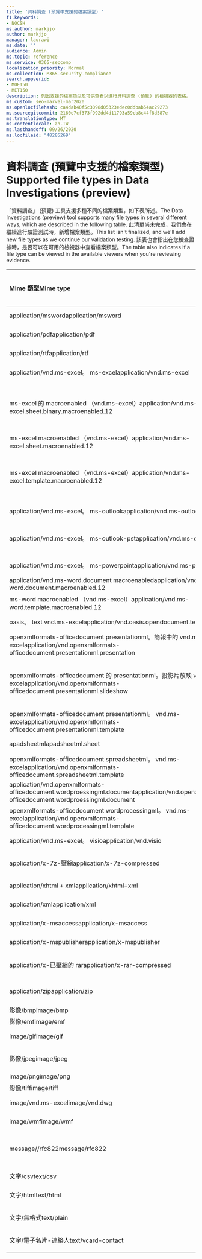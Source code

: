 ```yaml
---
title: '資料調查 (預覽中支援的檔案類型) '
f1.keywords:
- NOCSH
ms.author: markjjo
author: markjjo
manager: laurawi
ms.date: ''
audience: Admin
ms.topic: reference
ms.service: O365-seccomp
localization_priority: Normal
ms.collection: M365-security-compliance
search.appverid:
- MOE150
- MET150
description: 列出支援的檔案類型及可供查看以進行資料調查 (預覽) 的檢視器的表格。
ms.custom: seo-marvel-mar2020
ms.openlocfilehash: ca4dab40f5c3098d05323edec0ddbab54ac29273
ms.sourcegitcommit: 2160e7cf373f992dd4d11793a59cb8c44f8d587e
ms.translationtype: MT
ms.contentlocale: zh-TW
ms.lasthandoff: 09/26/2020
ms.locfileid: "48285269"
---
```

# <a name="supported-file-types-in-data-investigations-preview"></a><span data-ttu-id="7e6c4-103">資料調查 (預覽中支援的檔案類型) </span><span class="sxs-lookup"><span data-stu-id="7e6c4-103">Supported file types in Data Investigations (preview)</span></span>

<span data-ttu-id="7e6c4-104">「資料調查」 (預覽) 工具支援多種不同的檔案類型，如下表所述。</span><span class="sxs-lookup"><span data-stu-id="7e6c4-104">The Data Investigations (preview) tool supports many file types in several different ways, which are described in the following table.</span></span> <span data-ttu-id="7e6c4-105">此清單尚未完成，我們會在繼續進行驗證測試時，新增檔案類型。</span><span class="sxs-lookup"><span data-stu-id="7e6c4-105">This list isn't finalized, and we'll add new file types as we continue our validation testing.</span></span> <span data-ttu-id="7e6c4-106">該表也會指出在您檢查證據時，是否可以在可用的檢視器中查看檔案類型。</span><span class="sxs-lookup"><span data-stu-id="7e6c4-106">The table also indicates if a file type can be viewed in the available viewers when you're reviewing evidence.</span></span>

| <span data-ttu-id="7e6c4-107">Mime 類型</span><span class="sxs-lookup"><span data-stu-id="7e6c4-107">Mime type</span></span> | <span data-ttu-id="7e6c4-108">檔類別</span><span class="sxs-lookup"><span data-stu-id="7e6c4-108">File class</span></span> | <span data-ttu-id="7e6c4-109">原生檢視器</span><span class="sxs-lookup"><span data-stu-id="7e6c4-109">Native viewer</span></span> | <span data-ttu-id="7e6c4-110">文字檢視器</span><span class="sxs-lookup"><span data-stu-id="7e6c4-110">Text viewer</span></span> | <span data-ttu-id="7e6c4-111">批註檢視器</span><span class="sxs-lookup"><span data-stu-id="7e6c4-111">Annotate viewer</span></span> | <span data-ttu-id="7e6c4-112">容器提取</span><span class="sxs-lookup"><span data-stu-id="7e6c4-112">Container extraction</span></span> | <span data-ttu-id="7e6c4-113">Extensions</span><span class="sxs-lookup"><span data-stu-id="7e6c4-113">Extensions</span></span> |
|:------|:------|:------|:------|:------|:------|:------|
|<span data-ttu-id="7e6c4-114">application/msword</span><span class="sxs-lookup"><span data-stu-id="7e6c4-114">application/msword</span></span> | <span data-ttu-id="7e6c4-115">文件</span><span class="sxs-lookup"><span data-stu-id="7e6c4-115">Document</span></span> | <span data-ttu-id="7e6c4-116">是</span><span class="sxs-lookup"><span data-stu-id="7e6c4-116">Yes</span></span> | <span data-ttu-id="7e6c4-117">是</span><span class="sxs-lookup"><span data-stu-id="7e6c4-117">Yes</span></span> | <span data-ttu-id="7e6c4-118">是</span><span class="sxs-lookup"><span data-stu-id="7e6c4-118">Yes</span></span> | <span data-ttu-id="7e6c4-119">否</span><span class="sxs-lookup"><span data-stu-id="7e6c4-119">No</span></span> | <span data-ttu-id="7e6c4-120">.doc; .dat</span><span class="sxs-lookup"><span data-stu-id="7e6c4-120">.doc; .dat</span></span> |
|<span data-ttu-id="7e6c4-121">application/pdf</span><span class="sxs-lookup"><span data-stu-id="7e6c4-121">application/pdf</span></span> | <span data-ttu-id="7e6c4-122">文件</span><span class="sxs-lookup"><span data-stu-id="7e6c4-122">Document</span></span> | <span data-ttu-id="7e6c4-123">是</span><span class="sxs-lookup"><span data-stu-id="7e6c4-123">Yes</span></span> | <span data-ttu-id="7e6c4-124">是</span><span class="sxs-lookup"><span data-stu-id="7e6c4-124">Yes</span></span> | <span data-ttu-id="7e6c4-125">是</span><span class="sxs-lookup"><span data-stu-id="7e6c4-125">Yes</span></span> | <span data-ttu-id="7e6c4-126">否</span><span class="sxs-lookup"><span data-stu-id="7e6c4-126">No</span></span> | <span data-ttu-id="7e6c4-127">.pdf</span><span class="sxs-lookup"><span data-stu-id="7e6c4-127">.pdf</span></span> |
|<span data-ttu-id="7e6c4-128">application/rtf</span><span class="sxs-lookup"><span data-stu-id="7e6c4-128">application/rtf</span></span> | <span data-ttu-id="7e6c4-129">文件</span><span class="sxs-lookup"><span data-stu-id="7e6c4-129">Document</span></span> | <span data-ttu-id="7e6c4-130">是</span><span class="sxs-lookup"><span data-stu-id="7e6c4-130">Yes</span></span> | <span data-ttu-id="7e6c4-131">是</span><span class="sxs-lookup"><span data-stu-id="7e6c4-131">Yes</span></span> | <span data-ttu-id="7e6c4-132">是</span><span class="sxs-lookup"><span data-stu-id="7e6c4-132">Yes</span></span> | <span data-ttu-id="7e6c4-133">否</span><span class="sxs-lookup"><span data-stu-id="7e6c4-133">No</span></span> | <span data-ttu-id="7e6c4-134">.rtf; .doc</span><span class="sxs-lookup"><span data-stu-id="7e6c4-134">.rtf; .doc</span></span> |
|<span data-ttu-id="7e6c4-135">application/vnd.ms-excel。 ms-excel</span><span class="sxs-lookup"><span data-stu-id="7e6c4-135">application/vnd.ms-excel</span></span> | <span data-ttu-id="7e6c4-136">文件</span><span class="sxs-lookup"><span data-stu-id="7e6c4-136">Document</span></span> | <span data-ttu-id="7e6c4-137">是</span><span class="sxs-lookup"><span data-stu-id="7e6c4-137">Yes</span></span> | <span data-ttu-id="7e6c4-138">是</span><span class="sxs-lookup"><span data-stu-id="7e6c4-138">Yes</span></span> | <span data-ttu-id="7e6c4-139">是</span><span class="sxs-lookup"><span data-stu-id="7e6c4-139">Yes</span></span> | <span data-ttu-id="7e6c4-140">否</span><span class="sxs-lookup"><span data-stu-id="7e6c4-140">No</span></span> | <span data-ttu-id="7e6c4-141">.xls; .dat</span><span class="sxs-lookup"><span data-stu-id="7e6c4-141">.xls; .dat</span></span> |
|<span data-ttu-id="7e6c4-142">ms-excel 的 macroenabled （vnd.ms-excel）</span><span class="sxs-lookup"><span data-stu-id="7e6c4-142">application/vnd.ms-excel.sheet.binary.macroenabled.12</span></span> | <span data-ttu-id="7e6c4-143">生產力/開放式檔案格式</span><span class="sxs-lookup"><span data-stu-id="7e6c4-143">Productivity / Open Document Format</span></span> | <span data-ttu-id="7e6c4-144">是</span><span class="sxs-lookup"><span data-stu-id="7e6c4-144">Yes</span></span> | <span data-ttu-id="7e6c4-145">是</span><span class="sxs-lookup"><span data-stu-id="7e6c4-145">Yes</span></span> | <span data-ttu-id="7e6c4-146">否</span><span class="sxs-lookup"><span data-stu-id="7e6c4-146">No</span></span> | <span data-ttu-id="7e6c4-147">否</span><span class="sxs-lookup"><span data-stu-id="7e6c4-147">No</span></span> | <span data-ttu-id="7e6c4-148">。 xlsb</span><span class="sxs-lookup"><span data-stu-id="7e6c4-148">.xlsb</span></span> |
|<span data-ttu-id="7e6c4-149">ms-excel macroenabled （vnd.ms-excel）</span><span class="sxs-lookup"><span data-stu-id="7e6c4-149">application/vnd.ms-excel.sheet.macroenabled.12</span></span> | <span data-ttu-id="7e6c4-150">文件</span><span class="sxs-lookup"><span data-stu-id="7e6c4-150">Document</span></span> | <span data-ttu-id="7e6c4-151">是</span><span class="sxs-lookup"><span data-stu-id="7e6c4-151">Yes</span></span> | <span data-ttu-id="7e6c4-152">是</span><span class="sxs-lookup"><span data-stu-id="7e6c4-152">Yes</span></span> | <span data-ttu-id="7e6c4-153">是</span><span class="sxs-lookup"><span data-stu-id="7e6c4-153">Yes</span></span> | <span data-ttu-id="7e6c4-154">否</span><span class="sxs-lookup"><span data-stu-id="7e6c4-154">No</span></span> | <span data-ttu-id="7e6c4-155">。 xlsm</span><span class="sxs-lookup"><span data-stu-id="7e6c4-155">.xlsm</span></span> |
|<span data-ttu-id="7e6c4-156">ms-excel macroenabled （vnd.ms-excel）</span><span class="sxs-lookup"><span data-stu-id="7e6c4-156">application/vnd.ms-excel.template.macroenabled.12</span></span> | <span data-ttu-id="7e6c4-157">生產力/開放式檔案格式</span><span class="sxs-lookup"><span data-stu-id="7e6c4-157">Productivity / Open Document Format</span></span> | <span data-ttu-id="7e6c4-158">否</span><span class="sxs-lookup"><span data-stu-id="7e6c4-158">No</span></span> | <span data-ttu-id="7e6c4-159">是</span><span class="sxs-lookup"><span data-stu-id="7e6c4-159">Yes</span></span> | <span data-ttu-id="7e6c4-160">否</span><span class="sxs-lookup"><span data-stu-id="7e6c4-160">No</span></span> | <span data-ttu-id="7e6c4-161">否</span><span class="sxs-lookup"><span data-stu-id="7e6c4-161">No</span></span> | <span data-ttu-id="7e6c4-162">。 xltm</span><span class="sxs-lookup"><span data-stu-id="7e6c4-162">.xltm</span></span> |
|<span data-ttu-id="7e6c4-163">application/vnd.ms-excel。 ms-outlook</span><span class="sxs-lookup"><span data-stu-id="7e6c4-163">application/vnd.ms-outlook</span></span> | <span data-ttu-id="7e6c4-164">生產力</span><span class="sxs-lookup"><span data-stu-id="7e6c4-164">Productivity</span></span> | <span data-ttu-id="7e6c4-165">否</span><span class="sxs-lookup"><span data-stu-id="7e6c4-165">No</span></span> | <span data-ttu-id="7e6c4-166">否</span><span class="sxs-lookup"><span data-stu-id="7e6c4-166">No</span></span> | <span data-ttu-id="7e6c4-167">否</span><span class="sxs-lookup"><span data-stu-id="7e6c4-167">No</span></span> | <span data-ttu-id="7e6c4-168">否</span><span class="sxs-lookup"><span data-stu-id="7e6c4-168">No</span></span> | <span data-ttu-id="7e6c4-169">.msg</span><span class="sxs-lookup"><span data-stu-id="7e6c4-169">.msg</span></span> |
|<span data-ttu-id="7e6c4-170">application/vnd.ms-excel。 ms-outlook-pst</span><span class="sxs-lookup"><span data-stu-id="7e6c4-170">application/vnd.ms-outlook-pst</span></span> | <span data-ttu-id="7e6c4-171">生產力/共同作業</span><span class="sxs-lookup"><span data-stu-id="7e6c4-171">Productivity / Collaboration</span></span> | <span data-ttu-id="7e6c4-172">否</span><span class="sxs-lookup"><span data-stu-id="7e6c4-172">No</span></span> | <span data-ttu-id="7e6c4-173">否</span><span class="sxs-lookup"><span data-stu-id="7e6c4-173">No</span></span> | <span data-ttu-id="7e6c4-174">否</span><span class="sxs-lookup"><span data-stu-id="7e6c4-174">No</span></span> | <span data-ttu-id="7e6c4-175">是</span><span class="sxs-lookup"><span data-stu-id="7e6c4-175">Yes</span></span> | <span data-ttu-id="7e6c4-176">.pst</span><span class="sxs-lookup"><span data-stu-id="7e6c4-176">.pst</span></span> |
|<span data-ttu-id="7e6c4-177">application/vnd.ms-excel。 ms-powerpoint</span><span class="sxs-lookup"><span data-stu-id="7e6c4-177">application/vnd.ms-powerpoint</span></span> | <span data-ttu-id="7e6c4-178">文件</span><span class="sxs-lookup"><span data-stu-id="7e6c4-178">Document</span></span> | <span data-ttu-id="7e6c4-179">是</span><span class="sxs-lookup"><span data-stu-id="7e6c4-179">Yes</span></span> | <span data-ttu-id="7e6c4-180">是</span><span class="sxs-lookup"><span data-stu-id="7e6c4-180">Yes</span></span> | <span data-ttu-id="7e6c4-181">是</span><span class="sxs-lookup"><span data-stu-id="7e6c4-181">Yes</span></span> | <span data-ttu-id="7e6c4-182">否</span><span class="sxs-lookup"><span data-stu-id="7e6c4-182">No</span></span> | <span data-ttu-id="7e6c4-183">.ppt; .pps; .pot</span><span class="sxs-lookup"><span data-stu-id="7e6c4-183">.ppt; .pps; .pot</span></span> |
|<span data-ttu-id="7e6c4-184">application/vnd.ms-word.document macroenabled</span><span class="sxs-lookup"><span data-stu-id="7e6c4-184">application/vnd.ms-word.document.macroenabled.12</span></span> | <span data-ttu-id="7e6c4-185">文件</span><span class="sxs-lookup"><span data-stu-id="7e6c4-185">Document</span></span> | <span data-ttu-id="7e6c4-186">是</span><span class="sxs-lookup"><span data-stu-id="7e6c4-186">Yes</span></span> | <span data-ttu-id="7e6c4-187">是</span><span class="sxs-lookup"><span data-stu-id="7e6c4-187">Yes</span></span> | <span data-ttu-id="7e6c4-188">是</span><span class="sxs-lookup"><span data-stu-id="7e6c4-188">Yes</span></span> | <span data-ttu-id="7e6c4-189">否</span><span class="sxs-lookup"><span data-stu-id="7e6c4-189">No</span></span> | <span data-ttu-id="7e6c4-190">.docm</span><span class="sxs-lookup"><span data-stu-id="7e6c4-190">.docm</span></span> |
|<span data-ttu-id="7e6c4-191">ms-word macroenabled （vnd.ms-excel）</span><span class="sxs-lookup"><span data-stu-id="7e6c4-191">application/vnd.ms-word.template.macroenabled.12</span></span> | <span data-ttu-id="7e6c4-192">文件</span><span class="sxs-lookup"><span data-stu-id="7e6c4-192">Document</span></span> | <span data-ttu-id="7e6c4-193">是</span><span class="sxs-lookup"><span data-stu-id="7e6c4-193">Yes</span></span> | <span data-ttu-id="7e6c4-194">是</span><span class="sxs-lookup"><span data-stu-id="7e6c4-194">Yes</span></span> | <span data-ttu-id="7e6c4-195">是</span><span class="sxs-lookup"><span data-stu-id="7e6c4-195">Yes</span></span> | <span data-ttu-id="7e6c4-196">否</span><span class="sxs-lookup"><span data-stu-id="7e6c4-196">No</span></span> | <span data-ttu-id="7e6c4-197">normal.dotm</span><span class="sxs-lookup"><span data-stu-id="7e6c4-197">.dotm</span></span> |
|<span data-ttu-id="7e6c4-198">oasis。 text vnd.ms-excel</span><span class="sxs-lookup"><span data-stu-id="7e6c4-198">application/vnd.oasis.opendocument.text</span></span> | <span data-ttu-id="7e6c4-199">文件</span><span class="sxs-lookup"><span data-stu-id="7e6c4-199">Document</span></span> | <span data-ttu-id="7e6c4-200">是</span><span class="sxs-lookup"><span data-stu-id="7e6c4-200">Yes</span></span> | <span data-ttu-id="7e6c4-201">是</span><span class="sxs-lookup"><span data-stu-id="7e6c4-201">Yes</span></span> | <span data-ttu-id="7e6c4-202">是</span><span class="sxs-lookup"><span data-stu-id="7e6c4-202">Yes</span></span> | <span data-ttu-id="7e6c4-203">否</span><span class="sxs-lookup"><span data-stu-id="7e6c4-203">No</span></span> | <span data-ttu-id="7e6c4-204">odt</span><span class="sxs-lookup"><span data-stu-id="7e6c4-204">.odt;</span></span>  |
|<span data-ttu-id="7e6c4-205">openxmlformats-officedocument presentationml。簡報中的 vnd.ms-excel</span><span class="sxs-lookup"><span data-stu-id="7e6c4-205">application/vnd.openxmlformats-officedocument.presentationml.presentation</span></span> | <span data-ttu-id="7e6c4-206">文件</span><span class="sxs-lookup"><span data-stu-id="7e6c4-206">Document</span></span> | <span data-ttu-id="7e6c4-207">是</span><span class="sxs-lookup"><span data-stu-id="7e6c4-207">Yes</span></span> | <span data-ttu-id="7e6c4-208">是</span><span class="sxs-lookup"><span data-stu-id="7e6c4-208">Yes</span></span> | <span data-ttu-id="7e6c4-209">是</span><span class="sxs-lookup"><span data-stu-id="7e6c4-209">Yes</span></span> | <span data-ttu-id="7e6c4-210">否</span><span class="sxs-lookup"><span data-stu-id="7e6c4-210">No</span></span> | <span data-ttu-id="7e6c4-211">.pptx</span><span class="sxs-lookup"><span data-stu-id="7e6c4-211">.pptx</span></span> |
|<span data-ttu-id="7e6c4-212">openxmlformats-officedocument 的 presentationml。投影片放映 vnd.ms-excel</span><span class="sxs-lookup"><span data-stu-id="7e6c4-212">application/vnd.openxmlformats-officedocument.presentationml.slideshow</span></span> | <span data-ttu-id="7e6c4-213">生產力/開放式檔案格式</span><span class="sxs-lookup"><span data-stu-id="7e6c4-213">Productivity / Open Document Format</span></span> | <span data-ttu-id="7e6c4-214">是</span><span class="sxs-lookup"><span data-stu-id="7e6c4-214">Yes</span></span> | <span data-ttu-id="7e6c4-215">是</span><span class="sxs-lookup"><span data-stu-id="7e6c4-215">Yes</span></span> | <span data-ttu-id="7e6c4-216">是</span><span class="sxs-lookup"><span data-stu-id="7e6c4-216">Yes</span></span> | <span data-ttu-id="7e6c4-217">否</span><span class="sxs-lookup"><span data-stu-id="7e6c4-217">No</span></span> | <span data-ttu-id="7e6c4-218">。 ppsx</span><span class="sxs-lookup"><span data-stu-id="7e6c4-218">.ppsx</span></span> |
|<span data-ttu-id="7e6c4-219">openxmlformats-officedocument presentationml。 vnd.ms-excel</span><span class="sxs-lookup"><span data-stu-id="7e6c4-219">application/vnd.openxmlformats-officedocument.presentationml.template</span></span> | <span data-ttu-id="7e6c4-220">文件</span><span class="sxs-lookup"><span data-stu-id="7e6c4-220">Document</span></span> | <span data-ttu-id="7e6c4-221">是</span><span class="sxs-lookup"><span data-stu-id="7e6c4-221">Yes</span></span> | <span data-ttu-id="7e6c4-222">是</span><span class="sxs-lookup"><span data-stu-id="7e6c4-222">Yes</span></span> | <span data-ttu-id="7e6c4-223">是</span><span class="sxs-lookup"><span data-stu-id="7e6c4-223">Yes</span></span> | <span data-ttu-id="7e6c4-224">否</span><span class="sxs-lookup"><span data-stu-id="7e6c4-224">No</span></span> | <span data-ttu-id="7e6c4-225">。 potx</span><span class="sxs-lookup"><span data-stu-id="7e6c4-225">.potx</span></span> |
| <span data-ttu-id="7e6c4-226">apadsheetml</span><span class="sxs-lookup"><span data-stu-id="7e6c4-226">apadsheetml.sheet</span></span> | <span data-ttu-id="7e6c4-227">文件</span><span class="sxs-lookup"><span data-stu-id="7e6c4-227">Document</span></span> | <span data-ttu-id="7e6c4-228">是</span><span class="sxs-lookup"><span data-stu-id="7e6c4-228">Yes</span></span> | <span data-ttu-id="7e6c4-229">是</span><span class="sxs-lookup"><span data-stu-id="7e6c4-229">Yes</span></span> | <span data-ttu-id="7e6c4-230">是</span><span class="sxs-lookup"><span data-stu-id="7e6c4-230">Yes</span></span> | <span data-ttu-id="7e6c4-231">否</span><span class="sxs-lookup"><span data-stu-id="7e6c4-231">No</span></span> | <span data-ttu-id="7e6c4-232">.xlsx</span><span class="sxs-lookup"><span data-stu-id="7e6c4-232">.xlsx</span></span> |
|<span data-ttu-id="7e6c4-233">openxmlformats-officedocument spreadsheetml。 vnd.ms-excel</span><span class="sxs-lookup"><span data-stu-id="7e6c4-233">application/vnd.openxmlformats-officedocument.spreadsheetml.template</span></span> | <span data-ttu-id="7e6c4-234">文件</span><span class="sxs-lookup"><span data-stu-id="7e6c4-234">Document</span></span> | <span data-ttu-id="7e6c4-235">是</span><span class="sxs-lookup"><span data-stu-id="7e6c4-235">Yes</span></span> | <span data-ttu-id="7e6c4-236">是</span><span class="sxs-lookup"><span data-stu-id="7e6c4-236">Yes</span></span> | <span data-ttu-id="7e6c4-237">是</span><span class="sxs-lookup"><span data-stu-id="7e6c4-237">Yes</span></span> | <span data-ttu-id="7e6c4-238">否</span><span class="sxs-lookup"><span data-stu-id="7e6c4-238">No</span></span> | <span data-ttu-id="7e6c4-239">。 .xltx</span><span class="sxs-lookup"><span data-stu-id="7e6c4-239">.xltx</span></span> |
|<span data-ttu-id="7e6c4-240">application/vnd.openxmlformats-officedocument.wordproessingml.document</span><span class="sxs-lookup"><span data-stu-id="7e6c4-240">application/vnd.openxmlformats-officedocument.wordproessingml.document</span></span> | <span data-ttu-id="7e6c4-241">文件</span><span class="sxs-lookup"><span data-stu-id="7e6c4-241">Document</span></span> | <span data-ttu-id="7e6c4-242">是</span><span class="sxs-lookup"><span data-stu-id="7e6c4-242">Yes</span></span> | <span data-ttu-id="7e6c4-243">是</span><span class="sxs-lookup"><span data-stu-id="7e6c4-243">Yes</span></span> | <span data-ttu-id="7e6c4-244">是</span><span class="sxs-lookup"><span data-stu-id="7e6c4-244">Yes</span></span> | <span data-ttu-id="7e6c4-245">否</span><span class="sxs-lookup"><span data-stu-id="7e6c4-245">No</span></span> | <span data-ttu-id="7e6c4-246">.docx</span><span class="sxs-lookup"><span data-stu-id="7e6c4-246">.docx</span></span> |
|<span data-ttu-id="7e6c4-247">openxmlformats-officedocument wordprocessingml。 vnd.ms-excel</span><span class="sxs-lookup"><span data-stu-id="7e6c4-247">application/vnd.openxmlformats-officedocument.wordprocessingml.template</span></span> | <span data-ttu-id="7e6c4-248">文件</span><span class="sxs-lookup"><span data-stu-id="7e6c4-248">Document</span></span> | <span data-ttu-id="7e6c4-249">是</span><span class="sxs-lookup"><span data-stu-id="7e6c4-249">Yes</span></span> | <span data-ttu-id="7e6c4-250">是</span><span class="sxs-lookup"><span data-stu-id="7e6c4-250">Yes</span></span> | <span data-ttu-id="7e6c4-251">是</span><span class="sxs-lookup"><span data-stu-id="7e6c4-251">Yes</span></span> | <span data-ttu-id="7e6c4-252">否</span><span class="sxs-lookup"><span data-stu-id="7e6c4-252">No</span></span> | <span data-ttu-id="7e6c4-253">。 dotx</span><span class="sxs-lookup"><span data-stu-id="7e6c4-253">.dotx</span></span> |
|<span data-ttu-id="7e6c4-254">application/vnd.ms-excel。 visio</span><span class="sxs-lookup"><span data-stu-id="7e6c4-254">application/vnd.visio</span></span> | <span data-ttu-id="7e6c4-255">文件</span><span class="sxs-lookup"><span data-stu-id="7e6c4-255">Document</span></span> | <span data-ttu-id="7e6c4-256">是</span><span class="sxs-lookup"><span data-stu-id="7e6c4-256">Yes</span></span> | <span data-ttu-id="7e6c4-257">是</span><span class="sxs-lookup"><span data-stu-id="7e6c4-257">Yes</span></span> | <span data-ttu-id="7e6c4-258">是</span><span class="sxs-lookup"><span data-stu-id="7e6c4-258">Yes</span></span> | <span data-ttu-id="7e6c4-259">否</span><span class="sxs-lookup"><span data-stu-id="7e6c4-259">No</span></span> | <span data-ttu-id="7e6c4-260">.vsd</span><span class="sxs-lookup"><span data-stu-id="7e6c4-260">.vsd</span></span> |
|<span data-ttu-id="7e6c4-261">application/x-7z-壓縮</span><span class="sxs-lookup"><span data-stu-id="7e6c4-261">application/x-7z-compressed</span></span> | <span data-ttu-id="7e6c4-262">封存/容器</span><span class="sxs-lookup"><span data-stu-id="7e6c4-262">Archive / Container</span></span> | <span data-ttu-id="7e6c4-263">否</span><span class="sxs-lookup"><span data-stu-id="7e6c4-263">No</span></span> | <span data-ttu-id="7e6c4-264">否</span><span class="sxs-lookup"><span data-stu-id="7e6c4-264">No</span></span> | <span data-ttu-id="7e6c4-265">否</span><span class="sxs-lookup"><span data-stu-id="7e6c4-265">No</span></span> | <span data-ttu-id="7e6c4-266">是</span><span class="sxs-lookup"><span data-stu-id="7e6c4-266">Yes</span></span> | <span data-ttu-id="7e6c4-267">.7z</span><span class="sxs-lookup"><span data-stu-id="7e6c4-267">.7z</span></span> |
|<span data-ttu-id="7e6c4-268">application/xhtml + xml</span><span class="sxs-lookup"><span data-stu-id="7e6c4-268">application/xhtml+xml</span></span> | <span data-ttu-id="7e6c4-269">文件</span><span class="sxs-lookup"><span data-stu-id="7e6c4-269">Document</span></span> | <span data-ttu-id="7e6c4-270">是</span><span class="sxs-lookup"><span data-stu-id="7e6c4-270">Yes</span></span> | <span data-ttu-id="7e6c4-271">是</span><span class="sxs-lookup"><span data-stu-id="7e6c4-271">Yes</span></span> | <span data-ttu-id="7e6c4-272">是</span><span class="sxs-lookup"><span data-stu-id="7e6c4-272">Yes</span></span> | <span data-ttu-id="7e6c4-273">否</span><span class="sxs-lookup"><span data-stu-id="7e6c4-273">No</span></span> | <span data-ttu-id="7e6c4-274">的 xhtml</span><span class="sxs-lookup"><span data-stu-id="7e6c4-274">.xhtml</span></span> |
|<span data-ttu-id="7e6c4-275">application/xml</span><span class="sxs-lookup"><span data-stu-id="7e6c4-275">application/xml</span></span> | <span data-ttu-id="7e6c4-276">文件</span><span class="sxs-lookup"><span data-stu-id="7e6c4-276">Document</span></span> | <span data-ttu-id="7e6c4-277">是</span><span class="sxs-lookup"><span data-stu-id="7e6c4-277">Yes</span></span> | <span data-ttu-id="7e6c4-278">是</span><span class="sxs-lookup"><span data-stu-id="7e6c4-278">Yes</span></span> | <span data-ttu-id="7e6c4-279">是</span><span class="sxs-lookup"><span data-stu-id="7e6c4-279">Yes</span></span> | <span data-ttu-id="7e6c4-280">否</span><span class="sxs-lookup"><span data-stu-id="7e6c4-280">No</span></span> | <span data-ttu-id="7e6c4-281">.xml</span><span class="sxs-lookup"><span data-stu-id="7e6c4-281">.xml</span></span> |
|<span data-ttu-id="7e6c4-282">application/x-msaccess</span><span class="sxs-lookup"><span data-stu-id="7e6c4-282">application/x-msaccess</span></span> | <span data-ttu-id="7e6c4-283">文件</span><span class="sxs-lookup"><span data-stu-id="7e6c4-283">Document</span></span> | <span data-ttu-id="7e6c4-284">是</span><span class="sxs-lookup"><span data-stu-id="7e6c4-284">Yes</span></span> | <span data-ttu-id="7e6c4-285">是</span><span class="sxs-lookup"><span data-stu-id="7e6c4-285">Yes</span></span> | <span data-ttu-id="7e6c4-286">是</span><span class="sxs-lookup"><span data-stu-id="7e6c4-286">Yes</span></span> | <span data-ttu-id="7e6c4-287">否</span><span class="sxs-lookup"><span data-stu-id="7e6c4-287">No</span></span> | <span data-ttu-id="7e6c4-288">.mdb</span><span class="sxs-lookup"><span data-stu-id="7e6c4-288">.mdb</span></span> |
|<span data-ttu-id="7e6c4-289">application/x-mspublisher</span><span class="sxs-lookup"><span data-stu-id="7e6c4-289">application/x-mspublisher</span></span> | <span data-ttu-id="7e6c4-290">文件</span><span class="sxs-lookup"><span data-stu-id="7e6c4-290">Document</span></span> | <span data-ttu-id="7e6c4-291">是</span><span class="sxs-lookup"><span data-stu-id="7e6c4-291">Yes</span></span> | <span data-ttu-id="7e6c4-292">是</span><span class="sxs-lookup"><span data-stu-id="7e6c4-292">Yes</span></span> | <span data-ttu-id="7e6c4-293">是</span><span class="sxs-lookup"><span data-stu-id="7e6c4-293">Yes</span></span> | <span data-ttu-id="7e6c4-294">否</span><span class="sxs-lookup"><span data-stu-id="7e6c4-294">No</span></span> | <span data-ttu-id="7e6c4-295">pub</span><span class="sxs-lookup"><span data-stu-id="7e6c4-295">.pub</span></span> |
|<span data-ttu-id="7e6c4-296">application/x-已壓縮的 rar</span><span class="sxs-lookup"><span data-stu-id="7e6c4-296">application/x-rar-compressed</span></span> | <span data-ttu-id="7e6c4-297">封存/容器</span><span class="sxs-lookup"><span data-stu-id="7e6c4-297">Archive / Container</span></span> | <span data-ttu-id="7e6c4-298">否</span><span class="sxs-lookup"><span data-stu-id="7e6c4-298">No</span></span> | <span data-ttu-id="7e6c4-299">否</span><span class="sxs-lookup"><span data-stu-id="7e6c4-299">No</span></span> | <span data-ttu-id="7e6c4-300">否</span><span class="sxs-lookup"><span data-stu-id="7e6c4-300">No</span></span> | <span data-ttu-id="7e6c4-301">是</span><span class="sxs-lookup"><span data-stu-id="7e6c4-301">Yes</span></span> | <span data-ttu-id="7e6c4-302">rar</span><span class="sxs-lookup"><span data-stu-id="7e6c4-302">.rar</span></span> |
| <span data-ttu-id="7e6c4-303">application/zip</span><span class="sxs-lookup"><span data-stu-id="7e6c4-303">application/zip</span></span> | <span data-ttu-id="7e6c4-304">封存/容器</span><span class="sxs-lookup"><span data-stu-id="7e6c4-304">Archive / Container</span></span> | <span data-ttu-id="7e6c4-305">否</span><span class="sxs-lookup"><span data-stu-id="7e6c4-305">No</span></span> | <span data-ttu-id="7e6c4-306">否</span><span class="sxs-lookup"><span data-stu-id="7e6c4-306">No</span></span> | <span data-ttu-id="7e6c4-307">否</span><span class="sxs-lookup"><span data-stu-id="7e6c4-307">No</span></span> | <span data-ttu-id="7e6c4-308">是</span><span class="sxs-lookup"><span data-stu-id="7e6c4-308">Yes</span></span> | <span data-ttu-id="7e6c4-309">.zip</span><span class="sxs-lookup"><span data-stu-id="7e6c4-309">.zip</span></span> |
|<span data-ttu-id="7e6c4-310">影像/bmp</span><span class="sxs-lookup"><span data-stu-id="7e6c4-310">image/bmp</span></span> | <span data-ttu-id="7e6c4-311">影像</span><span class="sxs-lookup"><span data-stu-id="7e6c4-311">Image</span></span> | <span data-ttu-id="7e6c4-312">是</span><span class="sxs-lookup"><span data-stu-id="7e6c4-312">Yes</span></span> | <span data-ttu-id="7e6c4-313">是</span><span class="sxs-lookup"><span data-stu-id="7e6c4-313">Yes</span></span> | <span data-ttu-id="7e6c4-314">是</span><span class="sxs-lookup"><span data-stu-id="7e6c4-314">Yes</span></span> | <span data-ttu-id="7e6c4-315">否</span><span class="sxs-lookup"><span data-stu-id="7e6c4-315">No</span></span> | <span data-ttu-id="7e6c4-316">.bmp</span><span class="sxs-lookup"><span data-stu-id="7e6c4-316">.bmp</span></span> |
|<span data-ttu-id="7e6c4-317">影像/emf</span><span class="sxs-lookup"><span data-stu-id="7e6c4-317">image/emf</span></span> | <span data-ttu-id="7e6c4-318">影像</span><span class="sxs-lookup"><span data-stu-id="7e6c4-318">Image</span></span> | <span data-ttu-id="7e6c4-319">是</span><span class="sxs-lookup"><span data-stu-id="7e6c4-319">Yes</span></span> | <span data-ttu-id="7e6c4-320">是</span><span class="sxs-lookup"><span data-stu-id="7e6c4-320">Yes</span></span> | <span data-ttu-id="7e6c4-321">是</span><span class="sxs-lookup"><span data-stu-id="7e6c4-321">Yes</span></span> | <span data-ttu-id="7e6c4-322">否</span><span class="sxs-lookup"><span data-stu-id="7e6c4-322">No</span></span> | <span data-ttu-id="7e6c4-323">.emf</span><span class="sxs-lookup"><span data-stu-id="7e6c4-323">.emf</span></span> |
|<span data-ttu-id="7e6c4-324">image/gif</span><span class="sxs-lookup"><span data-stu-id="7e6c4-324">image/gif</span></span> | <span data-ttu-id="7e6c4-325">文件</span><span class="sxs-lookup"><span data-stu-id="7e6c4-325">Document</span></span> | <span data-ttu-id="7e6c4-326">是</span><span class="sxs-lookup"><span data-stu-id="7e6c4-326">Yes</span></span> | <span data-ttu-id="7e6c4-327">是</span><span class="sxs-lookup"><span data-stu-id="7e6c4-327">Yes</span></span> | <span data-ttu-id="7e6c4-328">是</span><span class="sxs-lookup"><span data-stu-id="7e6c4-328">Yes</span></span> | <span data-ttu-id="7e6c4-329">否</span><span class="sxs-lookup"><span data-stu-id="7e6c4-329">No</span></span> | <span data-ttu-id="7e6c4-330">.gif</span><span class="sxs-lookup"><span data-stu-id="7e6c4-330">.gif</span></span> |
|<span data-ttu-id="7e6c4-331">影像/jpeg</span><span class="sxs-lookup"><span data-stu-id="7e6c4-331">image/jpeg</span></span> | <span data-ttu-id="7e6c4-332">影像</span><span class="sxs-lookup"><span data-stu-id="7e6c4-332">Image</span></span> | <span data-ttu-id="7e6c4-333">是</span><span class="sxs-lookup"><span data-stu-id="7e6c4-333">Yes</span></span> | <span data-ttu-id="7e6c4-334">是</span><span class="sxs-lookup"><span data-stu-id="7e6c4-334">Yes</span></span> | <span data-ttu-id="7e6c4-335">是</span><span class="sxs-lookup"><span data-stu-id="7e6c4-335">Yes</span></span> | <span data-ttu-id="7e6c4-336">否</span><span class="sxs-lookup"><span data-stu-id="7e6c4-336">No</span></span> | <span data-ttu-id="7e6c4-337">.jpg;. jpeg; .dat; jpgt</span><span class="sxs-lookup"><span data-stu-id="7e6c4-337">.jpg; .jpeg; .dat; .jpgt</span></span> |
|<span data-ttu-id="7e6c4-338">image/png</span><span class="sxs-lookup"><span data-stu-id="7e6c4-338">image/png</span></span> | <span data-ttu-id="7e6c4-339">影像</span><span class="sxs-lookup"><span data-stu-id="7e6c4-339">Image</span></span> | <span data-ttu-id="7e6c4-340">是</span><span class="sxs-lookup"><span data-stu-id="7e6c4-340">Yes</span></span> | <span data-ttu-id="7e6c4-341">是</span><span class="sxs-lookup"><span data-stu-id="7e6c4-341">Yes</span></span> | <span data-ttu-id="7e6c4-342">是</span><span class="sxs-lookup"><span data-stu-id="7e6c4-342">Yes</span></span> | <span data-ttu-id="7e6c4-343">否</span><span class="sxs-lookup"><span data-stu-id="7e6c4-343">No</span></span> | <span data-ttu-id="7e6c4-344">.png</span><span class="sxs-lookup"><span data-stu-id="7e6c4-344">.png</span></span> |
|<span data-ttu-id="7e6c4-345">影像/tiff</span><span class="sxs-lookup"><span data-stu-id="7e6c4-345">image/tiff</span></span> | <span data-ttu-id="7e6c4-346">影像</span><span class="sxs-lookup"><span data-stu-id="7e6c4-346">Image</span></span> | <span data-ttu-id="7e6c4-347">是</span><span class="sxs-lookup"><span data-stu-id="7e6c4-347">Yes</span></span> | <span data-ttu-id="7e6c4-348">是</span><span class="sxs-lookup"><span data-stu-id="7e6c4-348">Yes</span></span> | <span data-ttu-id="7e6c4-349">是</span><span class="sxs-lookup"><span data-stu-id="7e6c4-349">Yes</span></span> | <span data-ttu-id="7e6c4-350">否</span><span class="sxs-lookup"><span data-stu-id="7e6c4-350">No</span></span> | <span data-ttu-id="7e6c4-351">.tif</span><span class="sxs-lookup"><span data-stu-id="7e6c4-351">.tif</span></span> |
|<span data-ttu-id="7e6c4-352">image/vnd.ms-excel</span><span class="sxs-lookup"><span data-stu-id="7e6c4-352">image/vnd.dwg</span></span> | <span data-ttu-id="7e6c4-353">文件</span><span class="sxs-lookup"><span data-stu-id="7e6c4-353">Document</span></span> | <span data-ttu-id="7e6c4-354">是</span><span class="sxs-lookup"><span data-stu-id="7e6c4-354">Yes</span></span> | <span data-ttu-id="7e6c4-355">是</span><span class="sxs-lookup"><span data-stu-id="7e6c4-355">Yes</span></span> | <span data-ttu-id="7e6c4-356">是</span><span class="sxs-lookup"><span data-stu-id="7e6c4-356">Yes</span></span> | <span data-ttu-id="7e6c4-357">否</span><span class="sxs-lookup"><span data-stu-id="7e6c4-357">No</span></span> | <span data-ttu-id="7e6c4-358">dwg; dxf;</span><span class="sxs-lookup"><span data-stu-id="7e6c4-358">.dwg; .dxf;</span></span> |
|<span data-ttu-id="7e6c4-359">image/wmf</span><span class="sxs-lookup"><span data-stu-id="7e6c4-359">image/wmf</span></span> | <span data-ttu-id="7e6c4-360">文件</span><span class="sxs-lookup"><span data-stu-id="7e6c4-360">Document</span></span> | <span data-ttu-id="7e6c4-361">是</span><span class="sxs-lookup"><span data-stu-id="7e6c4-361">Yes</span></span> | <span data-ttu-id="7e6c4-362">是</span><span class="sxs-lookup"><span data-stu-id="7e6c4-362">Yes</span></span> | <span data-ttu-id="7e6c4-363">是</span><span class="sxs-lookup"><span data-stu-id="7e6c4-363">Yes</span></span> | <span data-ttu-id="7e6c4-364">否</span><span class="sxs-lookup"><span data-stu-id="7e6c4-364">No</span></span> | <span data-ttu-id="7e6c4-365">.wmf</span><span class="sxs-lookup"><span data-stu-id="7e6c4-365">.wmf</span></span> |
| <span data-ttu-id="7e6c4-366">message//rfc822</span><span class="sxs-lookup"><span data-stu-id="7e6c4-366">message/rfc822</span></span> | <span data-ttu-id="7e6c4-367">生產力/共同作業</span><span class="sxs-lookup"><span data-stu-id="7e6c4-367">Productivity / Collaboration</span></span> | <span data-ttu-id="7e6c4-368">否</span><span class="sxs-lookup"><span data-stu-id="7e6c4-368">No</span></span> | <span data-ttu-id="7e6c4-369">否</span><span class="sxs-lookup"><span data-stu-id="7e6c4-369">No</span></span> | <span data-ttu-id="7e6c4-370">否</span><span class="sxs-lookup"><span data-stu-id="7e6c4-370">No</span></span> | <span data-ttu-id="7e6c4-371">否</span><span class="sxs-lookup"><span data-stu-id="7e6c4-371">No</span></span> | <span data-ttu-id="7e6c4-372">.eml</span><span class="sxs-lookup"><span data-stu-id="7e6c4-372">.eml</span></span> |
|<span data-ttu-id="7e6c4-373">文字/csv</span><span class="sxs-lookup"><span data-stu-id="7e6c4-373">text/csv</span></span> | <span data-ttu-id="7e6c4-374">文件</span><span class="sxs-lookup"><span data-stu-id="7e6c4-374">Document</span></span> | <span data-ttu-id="7e6c4-375">是</span><span class="sxs-lookup"><span data-stu-id="7e6c4-375">Yes</span></span> | <span data-ttu-id="7e6c4-376">是</span><span class="sxs-lookup"><span data-stu-id="7e6c4-376">Yes</span></span> | <span data-ttu-id="7e6c4-377">是</span><span class="sxs-lookup"><span data-stu-id="7e6c4-377">Yes</span></span> | <span data-ttu-id="7e6c4-378">否</span><span class="sxs-lookup"><span data-stu-id="7e6c4-378">No</span></span> | <span data-ttu-id="7e6c4-379">.csv</span><span class="sxs-lookup"><span data-stu-id="7e6c4-379">.csv</span></span> |
|<span data-ttu-id="7e6c4-380">文字/html</span><span class="sxs-lookup"><span data-stu-id="7e6c4-380">text/html</span></span> | <span data-ttu-id="7e6c4-381">文件</span><span class="sxs-lookup"><span data-stu-id="7e6c4-381">Document</span></span> | <span data-ttu-id="7e6c4-382">是</span><span class="sxs-lookup"><span data-stu-id="7e6c4-382">Yes</span></span> | <span data-ttu-id="7e6c4-383">是</span><span class="sxs-lookup"><span data-stu-id="7e6c4-383">Yes</span></span> | <span data-ttu-id="7e6c4-384">是</span><span class="sxs-lookup"><span data-stu-id="7e6c4-384">Yes</span></span> | <span data-ttu-id="7e6c4-385">否</span><span class="sxs-lookup"><span data-stu-id="7e6c4-385">No</span></span> | <span data-ttu-id="7e6c4-386">.html; shtml; .htm</span><span class="sxs-lookup"><span data-stu-id="7e6c4-386">.html; .shtml; .htm</span></span> |
|<span data-ttu-id="7e6c4-387">文字/無格式</span><span class="sxs-lookup"><span data-stu-id="7e6c4-387">text/plain</span></span> | <span data-ttu-id="7e6c4-388">文件</span><span class="sxs-lookup"><span data-stu-id="7e6c4-388">Document</span></span> | <span data-ttu-id="7e6c4-389">是</span><span class="sxs-lookup"><span data-stu-id="7e6c4-389">Yes</span></span> | <span data-ttu-id="7e6c4-390">是</span><span class="sxs-lookup"><span data-stu-id="7e6c4-390">Yes</span></span> | <span data-ttu-id="7e6c4-391">是</span><span class="sxs-lookup"><span data-stu-id="7e6c4-391">Yes</span></span> | <span data-ttu-id="7e6c4-392">否</span><span class="sxs-lookup"><span data-stu-id="7e6c4-392">No</span></span> | <span data-ttu-id="7e6c4-393">.txt; .css;。con;. pl; .csv; .dat</span><span class="sxs-lookup"><span data-stu-id="7e6c4-393">.txt; .css;.con; .pl; .csv; .dat</span></span> |
|<span data-ttu-id="7e6c4-394">文字/電子名片-連絡人</span><span class="sxs-lookup"><span data-stu-id="7e6c4-394">text/vcard-contact</span></span> | <span data-ttu-id="7e6c4-395">文件</span><span class="sxs-lookup"><span data-stu-id="7e6c4-395">Document</span></span> | <span data-ttu-id="7e6c4-396">是</span><span class="sxs-lookup"><span data-stu-id="7e6c4-396">Yes</span></span> | <span data-ttu-id="7e6c4-397">是</span><span class="sxs-lookup"><span data-stu-id="7e6c4-397">Yes</span></span> | <span data-ttu-id="7e6c4-398">是</span><span class="sxs-lookup"><span data-stu-id="7e6c4-398">Yes</span></span> | <span data-ttu-id="7e6c4-399">否</span><span class="sxs-lookup"><span data-stu-id="7e6c4-399">No</span></span> | <span data-ttu-id="7e6c4-400">.vcf</span><span class="sxs-lookup"><span data-stu-id="7e6c4-400">.vcf</span></span> |
||||||||
